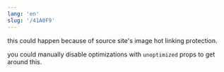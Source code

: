 ```yaml
---
lang: 'en'
slug: '/41A0F9'
---
```


this could happen because of source site's image hot linking protection.

you could manually disable optimizations with `unoptimized` props to get around this.
